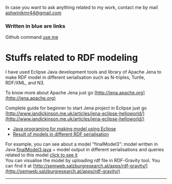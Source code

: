 In case you want to ask anything related to my work, contact me by mail ashwinikmr44@gmail.com

### Written in blue are links

 Github command [use me](https://github.com/Ashwini607/Project-work/blob/master/Documents/git/aboutGitCommand.md)

# Stuffs related to RDF modeling 

 I have used Eclipse Java development tools and library of Apache Jena to make RDF model in different serialisation such as N-triples, Turtle, RDF/XML, and N3.

 To know more about Apache Jena just go [http://jena.apache.org](http://jena.apache.org)

 Complete guide for beginner to start Jena project in Eclipse just go [http://www.iandickinson.me.uk/articles/jena-eclipse-helloworld/](http://www.iandickinson.me.uk/articles/jena-eclipse-helloworld/)   

- [Java programing for making model using Eclipse]( https://github.com/Ashwini607/Project-work/blob/master/Documents/workspace/trial/src/trial)  
- [Result of models in different RDF serialisation](https://github.com/Ashwini607/Project-work/blob/master/Documents)

 For example, you can see about a model "finalModel3": model written in Java [finalModel3.java](https://github.com/Ashwini607/Project-work/blob/master/Documents/workspace/trial/src/trial/finalModel3.java) + model output in different serialisations and queries related to this model [click to see it](https://github.com/Ashwini607/Project-work/tree/master/Documents/finalModel3)  
 You can visualise the model by uploading rdf file in RDF-Gravity tool. You can find it at [http://semweb.salzburgresearch.at/apps/rdf-gravity/](http://semweb.salzburgresearch.at/apps/rdf-gravity/)  

---
